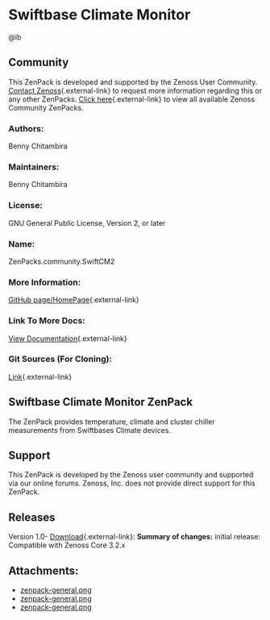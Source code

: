# Swiftbase Climate Monitor

@lb[](img/zenpack-zenpack-general.png)

## Community

This ZenPack is developed and supported by the Zenoss User Community.
[Contact Zenoss](https://tryit.zenoss.com/zenpack-contact/){.external-link} to
request more information regarding this or any other ZenPacks. [Click here](https://zenoss.com/product/zenpacks?f%5B0%5D=im_field_zenpack_category:1021){.external-link} to
view all available Zenoss Community ZenPacks.

### Authors:

Benny Chitambira

### Maintainers:

Benny Chitambira

### License:

GNU General Public License, Version 2, or later

### Name:

ZenPacks.community.SwiftCM2

### More Information:

[GitHub page/HomePage](http://community.zenoss.org/docs/DOC-10275){.external-link}

### Link To More Docs:

[View Documentation](http://community.zenoss.org/docs/DOC-10275){.external-link}

### Git Sources (For Cloning):

[Link](https://github.com/zenoss/ZenPacks.community.SwiftCM2.git){.external-link}

## Swiftbase Climate Monitor ZenPack

The ZenPack provides temperature, climate and cluster chiller
measurements from Swiftbases Climate devices.

## Support

This ZenPack is developed by the Zenoss user community and supported via
our online forums. Zenoss, Inc. does not provide direct support for this
ZenPack.

## Releases

Version 1.0- [Download](https://storage.googleapis.com/zenpacks/ZenPacks.community.SwiftCM2/1.0/ZenPacks.community.SwiftCM2-1.0.egg){.external-link}:   **Summary of changes:** initial release:   Compatible with Zenoss Core 3.2.x

## Attachments:

-   [zenpack-general.png](img/zenpack-zenpack-general.png)
-   [zenpack-general.png](img/zenpack-zenpack-general.png)
-   [zenpack-general.png](img/zenpack-zenpack-general.png)

